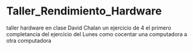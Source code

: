# Taller_Rendimiento_Hardware
taller hardware en clase
David Chalan
un ejercicio de 4 el primero
completancia del ejercicio del Lunes
como cocentar una computadora a otra computadora 
